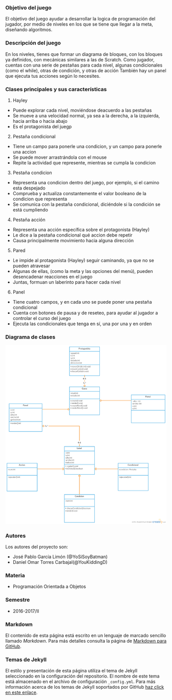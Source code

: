 ### Objetivo del juego
El objetivo del juego ayudar a desarrollar la logica de programación del jugador, por medio de niveles en los que se tiene que llegar a la meta, diseñando algoritmos.

### Descripción del juego
En los niveles, tienes que formar un diagrama de bloques, con los bloques ya definidos, con mecánicas similares a las de Scratch. Como jugador, cuentas con una serie de pestañas para cada nivel, algunas condicionales (como el while), otras de condición, y otras de acción También hay un panel que ejecuta tus acciones según lo necesites.

### Clases principales y sus características
1. Hayley
* Puede explorar cada nivel, moviéndose deacuerdo a las pestañas
* Se mueve a una velocidad normal, ya sea a la derecha, a la izquierda, hacia arriba o hacia abajo
* Es el protagonista del juegp

2. Pestaña condicional
* Tiene un campo para ponerle una condicion, y un campo para ponerle una accion
* Se puede mover arrastrándola con el mouse
* Repite la actividad que represente, mientras se cumpla la condicion

3. Pestaña condicion
* Representa una condicion dentro del juego, por ejemplo, si el camino esta despejado
* Comprueba y actualiza constantemente el valor booleano de la condicion que representa
* Se comunica con la pestaña condicional, diciéndole si la condición se está cumpliendo

4. Pestaña acción
* Representa una acción específica sobre el protagonista (Hayley)
* Le dice a la pestaña condicional qué accion debe repetir
* Causa principalmente movimiento hacia alguna dirección

5. Pared
* Le impide al protagonista (Hayley) seguir caminando, ya que no se pueden atravesar
* Algunas de ellas, (como la meta y las opciones del menú), pueden desencadenar reacciones en el juego
* Juntas, formuan un laberinto para hacer cada nivel

6. Panel
* Tiene cuatro campos, y en cada uno se puede poner una pestaña condicional
* Cuenta con botones de pausa y de reseteo, para ayudar al jugador a controlar el curso del juego
* Ejecuta las condicionales que tenga en sí, una por una y en orden


### Diagrama de clases
![Diagrama de clases](https://github.com/acominf/TurnItOn/blob/master/Turn%20it%20on!%20(1).png)

### Autores
Los autores del proyecto son:
- José Pablo García Limón (@YoSiSoyBatman)
- Daniel Omar Torres Carbajal(@YouKiddingD)

### Materia
- Programación Orientada a Objetos

### Semestre
- 2016-2017/II

### Markdown
El contenido de esta página está escrito en un lenguaje de marcado sencillo llamado *Markdown*. Para más detalles consulta la página de [Markdown para GitHub](https://guides.github.com/features/mastering-markdown/).

### Temas de Jekyll
El estilo y presentación de esta página utiliza el tema de Jekyll seleccionado en la configuración del repositorio. El nombre de este tema está almacenado en el archivo de configuración `_config.yml`. Para más información acerca de los temas de Jekyll soportados por GitHub [haz click en este enlace](https://pages.github.com/themes/).
